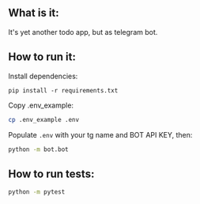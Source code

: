 ## What is it:

It's yet another todo app, but as telegram bot.

## How to run it:

Install dependencies:

```
pip install -r requirements.txt
```

Copy .env_example:

```sh
cp .env_example .env
```

Populate `.env` with your tg name and BOT API KEY, then:

```sh
python -m bot.bot
```

## How to run tests:

```sh
python -m pytest
```

